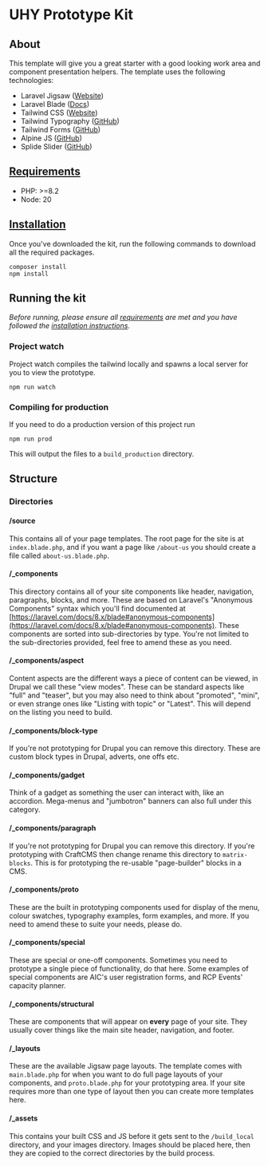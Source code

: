 # UHY Prototype Kit
## About
This template will give you a great starter with a good looking work area and component presentation helpers.  The template uses the following technologies:

- Laravel Jigsaw ([Website](https://jigsaw.tighten.co))
- Laravel Blade ([Docs](https://laravel.com/docs/8.x/blade))
- Tailwind CSS ([Website](https://tailwindcss.com))
- Tailwind Typography ([GitHub](https://github.com/tailwindlabs/tailwindcss-typography))
- Tailwind Forms ([GitHub](https://github.com/tailwindlabs/tailwindcss-forms))
- Alpine JS ([GitHub](https://github.com/alpinejs/alpine))
- Splide Slider ([GitHub](https://github.com/Splidejs/splide))

## [Requirements](#requirements)
- PHP: >=8.2
- Node: 20


## [Installation](#installation)

Once you've downloaded the kit, run the following commands to download all the required packages.
```shell
composer install
npm install
```

## Running the kit

*Before running, please ensure all [requirements](#requirements) are met and you have followed the [installation instructions](#installation).*

### Project watch

Project watch compiles the tailwind locally and spawns a local server for you to view the prototype.

```shell
npm run watch
```
### Compiling for production

If you need to do a production version of this project run

```shell
npm run prod
```
This will output the files to a `build_production` directory.

## Structure
### Directories
#### /source
This contains all of your page templates.  The root page for the site is at `index.blade.php`, and if you want a page like `/about-us` you should create a file called `about-us.blade.php`.

#### /_components
This directory contains all of your site components like header, navigation, paragraphs, blocks, and more.  These are based on Laravel's "Anonymous Components" syntax which you'll find documented at [https://laravel.com/docs/8.x/blade#anonymous-components](https://laravel.com/docs/8.x/blade#anonymous-components).  These components are sorted into sub-directories by type.  You're not limited to the sub-directories provided, feel free to amend these as you need.

#### /_components/aspect
Content aspects are the different ways a piece of content can be viewed, in Drupal we call these "view modes".  These can be standard aspects like "full" and "teaser", but you may also need to think about "promoted", "mini", or even strange ones like "Listing with topic" or "Latest".  This will depend on the listing you need to build.

#### /_components/block-type
If you're not prototyping for Drupal you can remove this directory.  These are custom block types in Drupal, adverts, one offs etc.

#### /_components/gadget
Think of a gadget as something the user can interact with, like an accordion.  Mega-menus and "jumbotron" banners can also full under this category.

#### /_components/paragraph
If you're not prototyping for Drupal you can remove this directory.  If you're prototyping with CraftCMS then change rename this directory to `matrix-blocks`.  This is for prototyping the re-usable "page-builder" blocks in a CMS.

#### /_components/proto
These are the built in prototyping components used for display of the menu, colour swatches, typography examples, form examples, and more.  If you need to amend these to suite your needs, please do.

#### /_components/special
These are special or one-off components.  Sometimes you need to prototype a single piece of functionality, do that here.  Some examples of special components are AIC's user registration forms, and RCP Events' capacity planner.

#### /_components/structural
These are components that will appear on **every** page of your site.  They usually cover things like the main site header, navigation, and footer.

#### /_layouts
These are the available Jigsaw page layouts.  The template comes with `main.blade.php` for when you want to do full page layouts of your components, and `proto.blade.php` for your prototyping area.  If your site requires more than one type of layout then you can create more templates here.

#### /_assets
This contains your built CSS and JS before it gets sent to the `/build_local` directory, and your images directory.  Images should be placed here, then they are copied to the correct directories by the build process.
